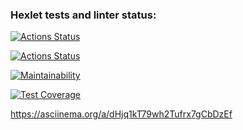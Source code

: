 ### Hexlet tests and linter status:
[![Actions Status](https://github.com/DyakonovVitaliy/python-project-50/workflows/hexlet-check/badge.svg)](https://github.com/DyakonovVitaliy/python-project-50/actions)

[![Actions Status](https://github.com/DyakonovVitaliy/python-project-50/workflows/pyci/badge.svg)](https://github.com/DyakonovVitaliy/python-project-50/actions)

[![Maintainability](https://api.codeclimate.com/v1/badges/91e160c526df83147845/maintainability)](https://codeclimate.com/github/DyakonovVitaliy/python-project-50/maintainability)

[![Test Coverage](https://api.codeclimate.com/v1/badges/91e160c526df83147845/test_coverage)](https://codeclimate.com/github/DyakonovVitaliy/python-project-50/test_coverage)

https://asciinema.org/a/dHjq1kT79wh2Tufrx7gCbDzEf